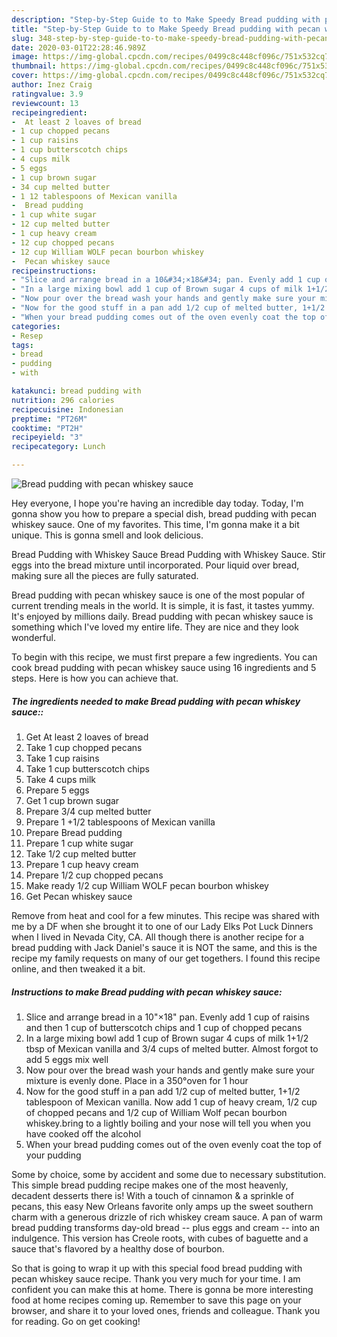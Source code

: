 ```yaml
---
description: "Step-by-Step Guide to to Make Speedy Bread pudding with pecan whiskey sauce"
title: "Step-by-Step Guide to to Make Speedy Bread pudding with pecan whiskey sauce"
slug: 348-step-by-step-guide-to-to-make-speedy-bread-pudding-with-pecan-whiskey-sauce
date: 2020-03-01T22:28:46.989Z
image: https://img-global.cpcdn.com/recipes/0499c8c448cf096c/751x532cq70/bread-pudding-with-pecan-whiskey-sauce-recipe-main-photo.jpg
thumbnail: https://img-global.cpcdn.com/recipes/0499c8c448cf096c/751x532cq70/bread-pudding-with-pecan-whiskey-sauce-recipe-main-photo.jpg
cover: https://img-global.cpcdn.com/recipes/0499c8c448cf096c/751x532cq70/bread-pudding-with-pecan-whiskey-sauce-recipe-main-photo.jpg
author: Inez Craig
ratingvalue: 3.9
reviewcount: 13
recipeingredient:
-  At least 2 loaves of bread
- 1 cup chopped pecans
- 1 cup raisins
- 1 cup butterscotch chips
- 4 cups milk
- 5 eggs
- 1 cup brown sugar
- 34 cup melted butter
- 1 12 tablespoons of Mexican vanilla
-  Bread pudding
- 1 cup white sugar
- 12 cup melted butter
- 1 cup heavy cream
- 12 cup chopped pecans
- 12 cup William WOLF pecan bourbon whiskey
-  Pecan whiskey sauce
recipeinstructions:
- "Slice and arrange bread in a 10&#34;×18&#34; pan. Evenly add 1 cup of raisins and then 1 cup of butterscotch chips and 1 cup of chopped pecans"
- "In a large mixing bowl add 1 cup of Brown sugar 4 cups of milk 1+1/2 tbsp of Mexican vanilla and 3/4 cups of melted butter. Almost forgot to add 5 eggs mix well"
- "Now pour over the bread wash your hands and gently make sure your mixture is evenly done. Place in a 350°oven for 1 hour"
- "Now for the good stuff in a pan add 1/2 cup of melted butter, 1+1/2 tablespoon of Mexican vanilla. Now add 1 cup of heavy cream, 1/2 cup of chopped pecans and 1/2 cup of William Wolf pecan bourbon whiskey.bring to a lightly boiling and your nose will tell you when you have cooked off the alcohol"
- "When your bread pudding comes out of the oven evenly coat the top of your pudding"
categories:
- Resep
tags:
- bread
- pudding
- with

katakunci: bread pudding with
nutrition: 296 calories
recipecuisine: Indonesian
preptime: "PT26M"
cooktime: "PT2H"
recipeyield: "3"
recipecategory: Lunch

---
```



![Bread pudding with pecan whiskey sauce](https://img-global.cpcdn.com/recipes/0499c8c448cf096c/751x532cq70/bread-pudding-with-pecan-whiskey-sauce-recipe-main-photo.jpg)

Hey everyone, I hope you're having an incredible day today. Today, I'm gonna show you how to prepare a special dish, bread pudding with pecan whiskey sauce. One of my favorites. This time, I'm gonna make it a bit unique. This is gonna smell and look delicious.

Bread Pudding with Whiskey Sauce Bread Pudding with Whiskey Sauce. Stir eggs into the bread mixture until incorporated. Pour liquid over bread, making sure all the pieces are fully saturated.

Bread pudding with pecan whiskey sauce is one of the most popular of current trending meals in the world. It is simple, it is fast, it tastes yummy. It's enjoyed by millions daily. Bread pudding with pecan whiskey sauce is something which I've loved my entire life. They are nice and they look wonderful.


To begin with this recipe, we must first prepare a few ingredients. You can cook bread pudding with pecan whiskey sauce using 16 ingredients and 5 steps. Here is how you can achieve that.

##### The ingredients needed to make Bread pudding with pecan whiskey sauce::

1. Get  At least 2 loaves of bread
1. Take 1 cup chopped pecans
1. Take 1 cup raisins
1. Take 1 cup butterscotch chips
1. Take 4 cups milk
1. Prepare 5 eggs
1. Get 1 cup brown sugar
1. Prepare 3/4 cup melted butter
1. Prepare 1 +1/2 tablespoons of Mexican vanilla
1. Prepare  Bread pudding
1. Prepare 1 cup white sugar
1. Take 1/2 cup melted butter
1. Prepare 1 cup heavy cream
1. Prepare 1/2 cup chopped pecans
1. Make ready 1/2 cup William WOLF pecan bourbon whiskey
1. Get  Pecan whiskey sauce


Remove from heat and cool for a few minutes. This recipe was shared with me by a DF when she brought it to one of our Lady Elks Pot Luck Dinners when I lived in Nevada City, CA. All though there is another recipe for a bread pudding with Jack Daniel&#39;s sauce it is NOT the same, and this is the recipe my family requests on many of our get togethers. I found this recipe online, and then tweaked it a bit. 

##### Instructions to make Bread pudding with pecan whiskey sauce:

1. Slice and arrange bread in a 10&#34;×18&#34; pan. Evenly add 1 cup of raisins and then 1 cup of butterscotch chips and 1 cup of chopped pecans
1. In a large mixing bowl add 1 cup of Brown sugar 4 cups of milk 1+1/2 tbsp of Mexican vanilla and 3/4 cups of melted butter. Almost forgot to add 5 eggs mix well
1. Now pour over the bread wash your hands and gently make sure your mixture is evenly done. Place in a 350°oven for 1 hour
1. Now for the good stuff in a pan add 1/2 cup of melted butter, 1+1/2 tablespoon of Mexican vanilla. Now add 1 cup of heavy cream, 1/2 cup of chopped pecans and 1/2 cup of William Wolf pecan bourbon whiskey.bring to a lightly boiling and your nose will tell you when you have cooked off the alcohol
1. When your bread pudding comes out of the oven evenly coat the top of your pudding


Some by choice, some by accident and some due to necessary substitution. This simple bread pudding recipe makes one of the most heavenly, decadent desserts there is! With a touch of cinnamon &amp; a sprinkle of pecans, this easy New Orleans favorite only amps up the sweet southern charm with a generous drizzle of rich whiskey cream sauce. A pan of warm bread pudding transforms day-old bread -- plus eggs and cream -- into an indulgence. This version has Creole roots, with cubes of baguette and a sauce that&#39;s flavored by a healthy dose of bourbon. 

So that is going to wrap it up with this special food bread pudding with pecan whiskey sauce recipe. Thank you very much for your time. I am confident you can make this at home. There is gonna be more interesting food at home recipes coming up. Remember to save this page on your browser, and share it to your loved ones, friends and colleague. Thank you for reading. Go on get cooking!
